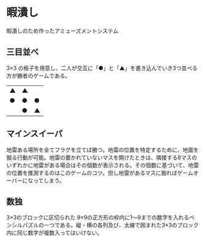 # 暇潰し
暇潰しのため作ったアミューズメントシステム
## 三目並べ
3×3 の格子を用意し、二人が交互に「●」と「▲」を書き込んでいき3つ並べる方が勝者のゲームである。
<table>
  <tr>
    <td>▲</td><td>▲</td><td>　</td>
  </tr>
  <tr>
    <td>●</td><td>●</td><td>●</td>
  </tr>
  <tr>
    <td>　</td><td>●</td><td>▲</td>
  </tr>
</table>

## マインスイーパ
地雷ある場所を全てフラグを立てば勝つ。地雷の位置を特定するために、地面を掘る行動が可能。地雷の置かれていないマスを開けたときは、隣接する8マスのいずれかに地雷がある場合はその個数が表示される。その個数に基づいて、地雷の位置を推測するのはこのゲームのコツ。但し地雷があるマスに掘ればゲームオーバーになってしまう。
## 数独
3×3のブロックに区切られた 9×9の正方形の枠内に1〜9までの数字を入れるペンシルパズルの一つである。縦・横の各列及び、太線で囲まれた3×3のブロック内に同じ数字が複数入ってはいけない。
